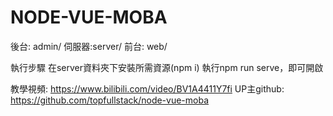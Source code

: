 # NODE-VUE-MOBA
後台: admin/ 
伺服器:server/ 
前台: web/

執行步驟
在server資料夾下安裝所需資源(npm i)
執行npm run serve，即可開啟

教學視頻:
https://www.bilibili.com/video/BV1A4411Y7fi
UP主github:
https://github.com/topfullstack/node-vue-moba



